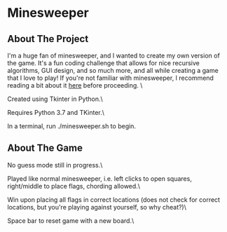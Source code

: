 # Minesweeper

## About The Project

I'm a huge fan of minesweeper, and I wanted to create my own version of the game. It's a fun coding challenge that allows for nice recursive algorithms, GUI design, and so much more, and all while creating a game that I love to play! If you're not familiar with minesweeper, I recommend reading a bit about it [here](https://en.wikipedia.org/wiki/Minesweeper_(video_game)) before proceeding. \

Created using Tkinter in Python.\

Requires Python 3.7 and TKinter.\

In a terminal, run ./minesweeper.sh to begin.

## About The Game
No guess mode still in progress.\

Played like normal minesweeper, i.e. left clicks to open squares, right/middle to place flags, chording allowed.\

Win upon placing all flags in correct locations (does not check for correct locations, but you're playing against yourself, so why cheat?)\

Space bar to reset game with a new board.\

